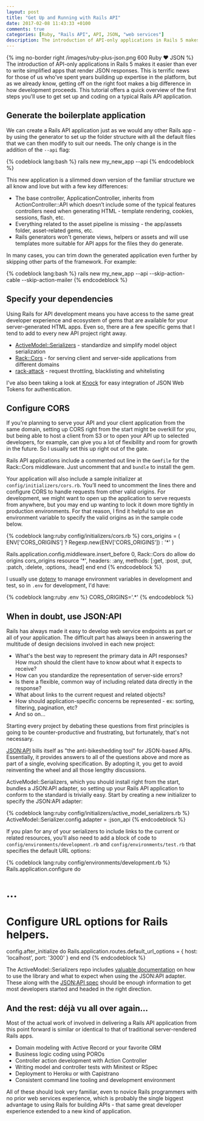 ```yaml
---
layout: post
title: "Get Up and Running with Rails API"
date: 2017-02-08 11:43:33 +0100
comments: true
categories: [Ruby, "Rails API", API, JSON, "web services"]
description: The introduction of API-only applications in Rails 5 makes it easier than ever to set up simplified apps that deliver JSON responses. This tutorial offers a quick overview of the first steps needed to get set up and coding on a new API application.
---
```

{% img no-border right /images/ruby-plus-json.png 600 Ruby &hearts; JSON %}
The introduction of API-only applications in Rails 5 makes it easier than ever to write simplified apps that render JSON responses.  This is terrific news for those of us who've spent years building up expertise in the platform, but as we already know, getting off on the right foot makes a big difference in how development proceeds.  This tutorial offers a quick overview of the first steps you'll use to get set up and coding on a typical Rails API application.<!--more-->

## Generate the boilerplate application

We can create a Rails API application just as we would any other Rails app - by using the generator to set up the folder structure with all the default files that we can then modify to suit our needs.  The only change is in the addition of the `--api` flag:

{% codeblock lang:bash %}
rails new my_new_app --api
{% endcodeblock %}

This new application is a slimmed down version of the familiar structure we all know and love but with a few key differences:

* The base controller, ApplicationController, inherits from ActionController::API which doesn’t include some of the typical features controllers need when generating HTML - template rendering, cookies, sessions, flash, etc.
* Everything related to the asset pipeline is missing - the app/assets folder, asset-related gems, etc.
* Rails generators won't generate views, helpers or assets and will use templates more suitable for API apps for the files they do generate.

In many cases, you can trim down the generated application even further by skipping other parts of the framework.  For example:

{% codeblock lang:bash %}
rails new my_new_app --api --skip-action-cable --skip-action-mailer
{% endcodeblock %}

## Specify your dependencies

Using Rails for API development means you have access to the same great developer experience and ecosystem of gems that are available for your server-generated HTML apps.  Even so, there are a few specific gems that I tend to add to every new API project right away.

* [ActiveModel::Serializers](https://github.com/rails-api/active_model_serializers) - standardize and simplify model object serialization
* [Rack::Cors](https://github.com/cyu/rack-cors) - for serving client and server-side applications from different domains
* [rack-attack](https://github.com/kickstarter/rack-attack) - request throttling, blacklisting and whitelisting

I've also been taking a look at [Knock](https://github.com/nsarno/knock) for easy integration of JSON Web Tokens for authentication.

## Configure CORS

If you're planning to serve your API and your client application from the same domain, setting up CORS right from the start might be overkill for you, but being able to host a client from S3 or to open your API up to selected developers, for example, can give you a lot of flexibility and room for growth in the future.  So I usually set this up right out of the gate.

Rails API applications include a commented out line in the `Gemfile` for the Rack::Cors middleware.  Just uncomment that and `bundle` to install the gem.

Your application will also include a sample initializer at `config/initializers/cors.rb`.  You’ll need to uncomment the lines there and configure CORS to handle requests from other valid origins.  For development, we might want to open up the application to serve requests from anywhere, but you may end up wanting to lock it down more tightly in production environments.  For that reason, I find it helpful to use an environment variable to specify the valid origins as in the sample code below.

{% codeblock lang:ruby config/initializers/cors.rb %}
cors_origins = ( ENV['CORS_ORIGINS'] ? Regexp.new(ENV['CORS_ORIGINS']) : '*' )

Rails.application.config.middleware.insert_before 0, Rack::Cors do
  allow do
    origins cors_origins
	resource '*',
	  headers: :any,
	  methods: [:get, :post, :put, :patch, :delete, :options, :head]
  end
end
{% endcodeblock %}

I usually use [dotenv](https://github.com/bkeepers/dotenv) to manage environment variables in development and test, so in `.env` for development, I'd have:

{% codeblock lang:ruby .env %}
CORS_ORIGINS='.*'
{% endcodeblock %}

## When in doubt, use JSON:API

Rails has always made it easy to develop web service endpoints as part or all of your application.  The difficult part has always been in answering the multitude of design decisions involved in each new project:

* What's the best way to represent the primary data in API responses?  How much should the client have to know about what it expects to receive?
* How can you standardize the representation of server-side errors?
* Is there a flexible, common way of including related data directly in the response?
* What about links to the current request and related objects?
* How should application-specific concerns be represented - ex: sorting, filtering, pagination, etc?
* And so on...

Starting every project by debating these questions from first principles is going to be counter-productive and frustrating, but fortunately, that's not necessary.

[JSON:API](http://jsonapi.org/) bills itself as "the anti-bikeshedding tool" for JSON-based APIs.  Essentially, it provides answers to all of the questions above and more as part of a single, evolving specification.  By adopting it, you get to avoid reinventing the wheel and all those lengthy discussions.

ActiveModel::Serializers, which you should install right from the start, bundles a JSON:API adapter, so setting up your Rails API application to conform to the standard is trivially easy.  Start by creating a new initializer to specify the JSON:API adapter:

{% codeblock lang:ruby config/initializers/active_model_serializers.rb %}
ActiveModel::Serializer.config.adapter = :json_api
{% endcodeblock %}

If you plan for any of your serializers to include links to the current or related resources, you'll also need to add a block of code to `config/environments/development.rb` and `config/environments/test.rb` that specifies the default URL options:

{% codeblock lang:ruby config/environments/development.rb %}
Rails.application.configure do
  # ...

  # Configure URL options for Rails helpers.
  config.after_initialize do
    Rails.application.routes.default_url_options = {
      host: 'localhost',
      port: '3000'
    }
  end
end
{% endcodeblock %}

The ActiveModel::Serializers repo includes [valuable documentation](https://github.com/rails-api/active_model_serializers/tree/master/docs) on how to use the library and what to expect when using the JSON:API adapter.  These along with the [JSON:API spec](http://jsonapi.org/format/) should be enough information to get most developers started and headed in the right direction.

## And the rest: déjà vu all over again...

Most of the actual work of involved in delivering a Rails API application from this point forward is similar or identical to that of traditional server-rendered Rails apps.

* Domain modeling with Active Record or your favorite ORM
* Business logic coding using POROs
* Controller action development with Action Controller
* Writing model and controller tests with Minitest or RSpec
* Deployment to Heroku or with Capistrano
* Consistent command line tooling and development environment

All of these should look very familiar, even to novice Rails programmers with no prior web services experience, which is probably the single biggest advantage to using Rails for building APIs - that same great developer experience extended to a new kind of application.
